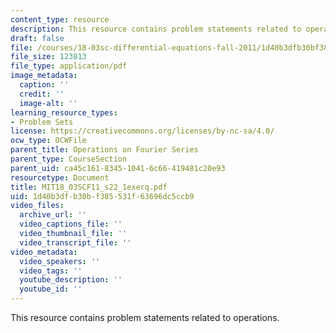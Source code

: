 ```yaml
---
content_type: resource
description: This resource contains problem statements related to operations.
draft: false
file: /courses/18-03sc-differential-equations-fall-2011/1d40b3dfb30bf385531f63696dc5ccb9_MIT18_03SCF11_s22_1exerq.pdf
file_size: 123813
file_type: application/pdf
image_metadata:
  caption: ''
  credit: ''
  image-alt: ''
learning_resource_types:
- Problem Sets
license: https://creativecommons.org/licenses/by-nc-sa/4.0/
ocw_type: OCWFile
parent_title: Operations on Fourier Series
parent_type: CourseSection
parent_uid: ca45c161-8345-1041-6c66-419481c20e93
resourcetype: Document
title: MIT18_03SCF11_s22_1exerq.pdf
uid: 1d40b3df-b30b-f385-531f-63696dc5ccb9
video_files:
  archive_url: ''
  video_captions_file: ''
  video_thumbnail_file: ''
  video_transcript_file: ''
video_metadata:
  video_speakers: ''
  video_tags: ''
  youtube_description: ''
  youtube_id: ''
---
```

This resource contains problem statements related to operations.